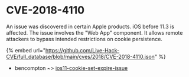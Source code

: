 # CVE-2018-4110

An issue was discovered in certain Apple products. iOS before 11.3 is affected. The issue involves the "Web App" component. It allows remote attackers to bypass intended restrictions on cookie persistence.

{% embed url="https://github.com/Live-Hack-CVE/full_database/blob/main/cves/2018/CVE-2018-4110.json" %}


* bencompton ~> [ios11-cookie-set-expire-issue](https://www.alice-snow.ru/2018/database/cve-2018-4110/ios11-cookie-set-expire-issue-bencompton)